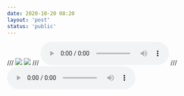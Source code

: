 ```yaml
---
date: 2020-10-20 08:20
layout: 'post'
status: 'public'
---
```

/// ![](https://cdn.pixabay.com/photo/2020/10/14/01/18/winter-5653129_1280.jpg)
![](https://inz.oss-cn-beijing.aliyuncs.com/Images/Pixabay/winter-5653129.jpg)
/// <audio src="https://music.163.com/song/media/outer/url?id=536809"  loop controls></audio>
<audio src="https://inz.oss-cn-beijing.aliyuncs.com/Audios/128kbit/Butter-Fly%20%28%E3%83%92%E3%82%9A%E3%82%A2%E3%83%8E%E3%82%A6%E3%82%99%E3%82%A1%E3%83%BC%E3%82%B7%E3%82%99%E3%83%A7%E3%83%B3%29.mp3" loop autoplay></audio>
/// <audio src="https://pan.balmy.life/Cited/Audios/Butter-Fly%20%28%E3%83%94%E3%82%A2%E3%83%8E%E3%83%B4%E3%82%A1%E3%83%BC%E3%82%B8%E3%83%A7%E3%83%B3%29.mp3" loop controls></audio>
